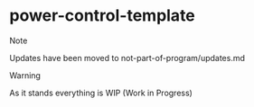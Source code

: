 # power-control-template

> [!NOTE]
> Updates have been moved to not-part-of-program/updates.md

> [!Warning]
> As it stands everything is WIP (Work in Progress)
